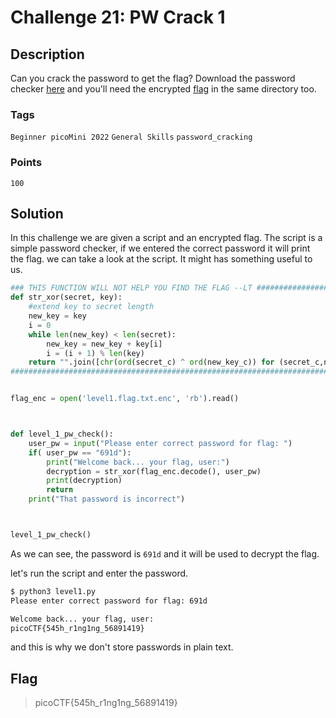 # Challenge 21: PW Crack 1

## Description

Can you crack the password to get the flag? Download the password checker [here](https://artifacts.picoctf.net/c/51/level1.py) and you'll need the encrypted [flag](https://artifacts.picoctf.net/c/51/level1.flag.txt.enc) in the same directory too.

### Tags

`Beginner picoMini 2022` `General Skills` `password_cracking`

### Points

`100`

## Solution

In this challenge we are given a script and an encrypted flag. The script is a simple password checker, if we entered the correct password it will print the flag. we can take a look at the script. It might has something useful to us.

```python
### THIS FUNCTION WILL NOT HELP YOU FIND THE FLAG --LT ########################
def str_xor(secret, key):
    #extend key to secret length
    new_key = key
    i = 0
    while len(new_key) < len(secret):
        new_key = new_key + key[i]
        i = (i + 1) % len(key)        
    return "".join([chr(ord(secret_c) ^ ord(new_key_c)) for (secret_c,new_key_c) in zip(secret,new_key)])
###############################################################################


flag_enc = open('level1.flag.txt.enc', 'rb').read()



def level_1_pw_check():
    user_pw = input("Please enter correct password for flag: ")
    if( user_pw == "691d"):
        print("Welcome back... your flag, user:")
        decryption = str_xor(flag_enc.decode(), user_pw)
        print(decryption)
        return
    print("That password is incorrect")



level_1_pw_check()
```

As we can see, the password is `691d` and it will be used to decrypt the flag.

let's run the script and enter the password.

```bash
$ python3 level1.py
Please enter correct password for flag: 691d

Welcome back... your flag, user:
picoCTF{545h_r1ng1ng_56891419}
```

and this is why we don't store passwords in plain text.

## Flag

> picoCTF{545h_r1ng1ng_56891419}
